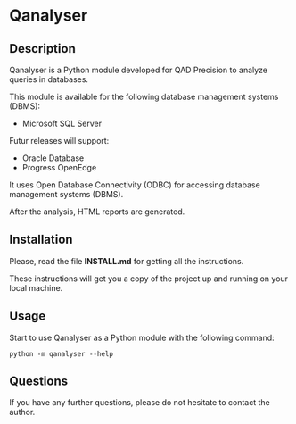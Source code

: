 # Qanalyser

## Description

Qanalyser is a Python module developed for QAD Precision to analyze queries in databases.

This module is available for the following database management systems (DBMS):

- Microsoft SQL Server

Futur releases will support:

- Oracle Database
- Progress OpenEdge

It uses Open Database Connectivity (ODBC) for accessing database management systems (DBMS).

After the analysis, HTML reports are generated.

## Installation

Please, read the file **INSTALL.md** for getting all the instructions.

These instructions will get you a copy of the project up and running on your local machine.

## Usage

Start to use Qanalyser as a Python module with the following command:

    python -m qanalyser --help

## Questions

If you have any further questions, please do not hesitate to contact the author.
